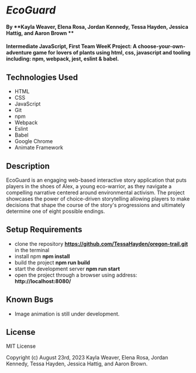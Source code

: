 # _EcoGuard_

#### By **Kayla Weaver, Elena Rosa, Jordan Kennedy, Tessa Hayden, Jessica Hattig, and Aaron Brown **

#### Intermediate JavaScript, First Team WeeK Project: A choose-your-own-adventure game for lovers of plants using html, css, javascript and tooling including: npm, webpack, jest, eslint & babel.

## Technologies Used

* HTML
* CSS
* JavaScript
* Git
* npm
* Webpack
* Eslint
* Babel
* Google Chrome
* Animate Framework

## Description

EcoGuard is an engaging web-based interactive story application that puts players in the shoes of Alex, a young eco-warrior, as they navigate a compelling narrative centered around environmental activism. The project showcases the power of choice-driven storytelling allowing players to make decisions that shape the course of the story's progressions and ultimately determine one of eight possible endings.

## Setup Requirements

* clone the repository **https://github.com/TessaHayden/oregon-trail.git** in the terminal
* install npm **npm install**
* build the project **npm run build**
* start the development server **npm run start**
* open the project through a browser using address:  **http://localhost:8080/**

## Known Bugs
* Image animation is still under development. 

## License
MIT License

Copyright (c) August 23rd, 2023 Kayla Weaver, Elena Rosa, Jordan Kennedy, Tessa Hayden, Jessica Hattig, and Aaron Brown.